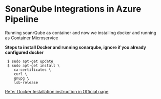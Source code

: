 # SonarQube Integrations in Azure Pipeline

Running soanrQube as container and now we installing docker and running as Container Microservice

__Steps to install Docker and running sonarqube, ignore if you already configured docker__

```
 $ sudo apt-get update
 $ sudo apt-get install \
    ca-certificates \
    curl \
    gnupg \
    lsb-release

```
[Refer Docker Installation instruction in Official page](https://docs.docker.com/engine/install/)